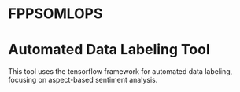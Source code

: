 # FPPSOMLOPS
# Automated Data Labeling Tool

This tool uses the tensorflow framework for automated data labeling, focusing on aspect-based sentiment analysis.

